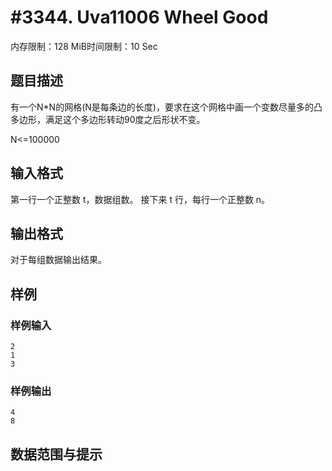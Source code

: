 # #3344. Uva11006 Wheel Good

内存限制：128 MiB时间限制：10 Sec

## 题目描述

有一个N*N的网格(N是每条边的长度)，要求在这个网格中画一个变数尽量多的凸多边形，满足这个多边形转动90度之后形状不变。

N<=100000

## 输入格式

第一行一个正整数 t，数据组数。 
接下来 t 行，每行一个正整数 n。 
 

## 输出格式

对于每组数据输出结果。 
 
 

## 样例

### 样例输入

    
    2 
    1 
    3 
     
    
    
    

### 样例输出

    
    4 
    8 
    
    

## 数据范围与提示
